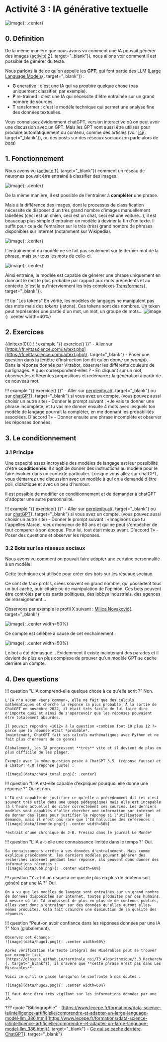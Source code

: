 # Activité 3 : IA générative textuelle
![image](data/ban.jpg){: .center}



## 0. Définition

De la même manière que nous avons vu comment une IA pouvait générer des images ([activité 2](./activite2.md){. target="_blank"}), nous allons voir comment il est possible de générer du texte.

Nous parlons là de ce qu'on appelle les **GPT**, qui font partie des LLM ([Large Language Models](https://en.wikipedia.org/wiki/Large_language_model){. target="_blank"}) :

- **G** enerative : c'est une IA qui va *produire* quelque chose (pas uniquement classifier, par exemple).
- **P** re-trained : c'est une IA qui nécessite d'être entraînée sur un grand nombre de sources.
- **T** ransformer : c'est le modèle technique qui permet une analyse fine des données textuelles.

Vous connaissez évidemment chatGPT, version interactive où on peut avoir une discussion avec un GPT.
Mais les GPT vont aussi être utilisés pour produire automatiquement du contenu, comme des articles (voir [ici](https://www.voici.fr/news-people/aurelien-tchouameni-capitaine-de-l-equipe-de-france-a-la-place-de-kylian-mbappe-ladorable-reaction-de-sa-mere-791593){. target="_blank"}), ou des posts sur des réseaux sociaux (on parle alors de *bots*)





## 1. Fonctionnement

Nous avons vu ([activité 1](./activite1.md){. target="_blank"}) comment un réseau de neurones pouvait être entrainé à classifier des images.

![image](data/gpt1.png){: .center}

De la même manière, il est possible de l'entraîner à **compléter** une phrase.

Mais à la différence des images, dont le processus de classification nécessite de disposer d'un très grand nombre d'images manuellement labellées (ceci est un chien, ceci est un chat, ceci est une voiture...), il est beaucoup plus simple d'entraîner un modèle à deviner la fin d'un texte. Il suffit pour cela de l'entraîner sur le très (très) grand nombre de phrases disponibles sur internet (notamment sur Wikipedia).


![image](data/gpt2.png){: .center}

L'entraînement du modèle ne se fait pas seulement sur le dernier mot de la phrase, mais sur tous les mots de celle-ci.

![image](data/gpt3.png){: .center}

Ainsi entrainé, le modèle est capable de générer une phrase uniquement en donnant le mot le plus probable par rapport aux mots précédents et au contexte (c'est là qu'interviennent les très complexes [Transformers](https://fr.wikipedia.org/wiki/Transformeur){. target="_blank"}).

!!! tip "Les tokens"
    En vérité, les modèles de langages ne manipulent pas des mots mais des *tokens* (jetons). Ces tokens sont des nombres. Un token peut représenter une partie d'un mot, un mot, un groupe de mots...
    ![image](data/tokens.png){: .center width=40%}

## 2. Exercices

{{initexo(0)}}
!!! example "{{ exercice() }}"
    - Aller sur [https://fr.vittascience.com/ia/text.php](https://fr.vittascience.com/ia/text.php){. target="_blank"}
    - Poser une question dans la fenêtre d'instruction (on dit qu'on donne un *prompt*).
    - Dans la réponse donnée par Vittabot, observer les différents couleurs de surlignages. À quoi correspondent-elles ?
    - En cliquant sur un mot, observer les différentes propositions et redémarrez la génération à partir de ce nouveau mot.


!!! example "{{ exercice() }}"
    - Aller sur [perplexity.ai](https://www.perplexity.ai/){. target="_blank"} ou sur [chatGPT](https://chatgpt.com/){. target="_blank"} si vous avez un compte. (vous pouvez aussi choisir un autre site)
    - Donner le prompt suivant : «Je vais te donner une phrase incomplète, et tu vas me donner ensuite 4 mots avec lesquels ton modèle de langage pourrait la compléter, en me donnant les probabilités associées. D'accord ?»
    - Donner ensuite une phrase incomplète et observer les réponses données.

## 3. Le conditionnement

### 3.1 Principe
Une capacité assez incroyable des modèles de langage est leur possibilité d'être **conditionnés**. Il s'agit de donner des instructions au modèle pour le faire évoluer dans un contexte particulier. Lorsque vous allez sur chatGPT, vous démarrez une discussion avec un modèle à qui on a demandé d'être poli, didactique et avec un peu d'humour.

Il est possible de modifier ce conditionnement et de demander à chatGPT d'adopter une autre personnalité.

!!! example "{{ exercice() }}"
    - Aller sur [perplexity.ai](https://www.perplexity.ai/){. target="_blank"} ou sur [chatGPT](https://chatgpt.com/){. target="_blank"} si vous avez un compte. (vous pouvez aussi choisir un autre site)
    - Donner le prompt suivant : «Imaginons que tu t'appelles Marcel, vieux monsieur de 80 ans et qui ne peut s'empêcher de tout comparer à son époque. Pour lui, tout était mieux avant. D'accord ?»
    - Poser des questions et observer les réponses. 

### 3.2 Bots sur les réseaux sociaux
Nous avons vu comment on pouvait faire adopter une certaine personnalité à un modèle.

Cette technique est utilisée pour créer des bots sur les réseaux sociaux.

Ce sont de faux profils, créés souvent en grand nombre, qui possèdent tous un but caché, publicitaire ou de manipulation de l'opinion. Ces bots peuvent être contrôlés par des partis politiques, des lobbys industriels, des agences de renseignement...

Observons par exemple le profil X suivant : [Milica Novaković](https://x.com/mlcnvkvc){. target="_blank"}

![image](data/tw1.png){: .center width=50%}

Ce compte est célèbre à cause de cet enchainement :

![image](data/tw2.png){: .center width=50%}

Le bot a été démasqué... Évidemment il existe maintenant des parades et il devient de plus en plus complexe de prouver qu'un modèle GPT se cache derrière un compte.

## 4. Des questions

!!! question "L'IA comprend-elle quelque chose à ce qu'elle écrit ?"
    Non.

    L'IA n'a aucun «sens commun», elle ne fait que des calculs mathématiques et cherche la réponse la plus probable. À la sortie de ChatGPT en novembre 2022, il était très facile de lui faire dire n'importe quoi et ainsi de s'apercevoir que les réponses pouvaient être totalement absurdes. 

    Il pouvait répondre «1012» à la question «combien font 10 plus 12 ?» parce que la réponse était *probable*.
    (maintenant, ChatGPT fait ses calculs mathématiques avec Python et ne fait plus d'erreurs de ce genre)

    Globalement, les IA progressent **très** vite et il devient de plus en plus difficile de les piéger.

    Exemple avec la même question posée à ChatGPT 3.5  (réponse fausse) et à ChatGPT 4.0 (réponse juste) :

    ![image](data/chat4_total.png){: .center}

!!! question "L'IA est-elle capable d'expliquer pourquoi elle donne une réponse ?"
    Oui et non.

    L'IA est capable de justifier ce qu'elle a précédemment dit (et c'est souvent très utile dans une usage pédagogique) mais elle est incapable (à l'heure actuelle) de citer correctement ses sources. Les derniers modèles sont capables d'aller chercher une information sur internet et de donner des liens pour justifier la réponse si l'utilisateur le demande, mais il n'est pas rare que l'IA hallucine des références :
    ![image](data/lemonde.png){: .center width=50%}
    
    *extrait d'une chronique de J-B. Fressoz dans le journal Le Monde*

!!! question "L'IA a-t-elle une connaissance limitée dans le temps ?"
    Oui.

    Sa connaissance s'arrête à ses données d'entraînement. Mais comme expliqué précédemment, les derniers modèles pouvant générer des recherches internet pendant leur réponse, ils peuvent donc donner des informations récentes :
    ![image](data/ubb.png){: .center width=60%}


!!! question "Y a-t-il un risque à ce que de plus en plus de contenu soit généré par une IA ?"
    Oui.

    On a vu que les modèles de langage sont entraînés sur un grand nombre de données disponibles sur internet, toutes produites par des humains. À mesure où les IA produisent de plus en plus de de contenus publiés, elles vont donc s'entraîner sur des données qu'elles auront elles-mêmes produites. Cela fait craindre une diminution de la qualité des réponses.

!!! question "Peut-on avoir confiance dans les réponses données par une IA ?"
    Non (globalement).

    Observez cet échange :
    ![image](data/hugo1.png){: .center width=60%}
    
    Après vérification (le texte intégral des Misérables peut se trouver par exemple [ici](https://glassus.github.io/terminale_nsi/T3_Algorithmique/3.3_Recherche_textuelle/data/Les_Miserables.txt){. target="_blank"}), il s'avère que **cette phrase n'est pas dans Les Misérables**.

    Voici ce qu'il se passe lorsqu'on le confronte à nos doutes :

    ![image](data/hugo2.png){: .center width=60%}

    Il faut donc être très vigilant sur les informations données par une IA.


??? quote "Bibliographie"
    - [https://www.lecepe.fr/formations/data-science-ia/intelligence-artificielle/comprendre-et-adapter-un-large-language-model-llm_386.html](https://www.lecepe.fr/formations/data-science-ia/intelligence-artificielle/comprendre-et-adapter-un-large-language-model-llm_386.html){. target="_blank"}
    - [Ce qui se cache derrière ChatGPT](https://www.youtube.com/watch?v=7ell8KEbhJo){. target="_blank"}